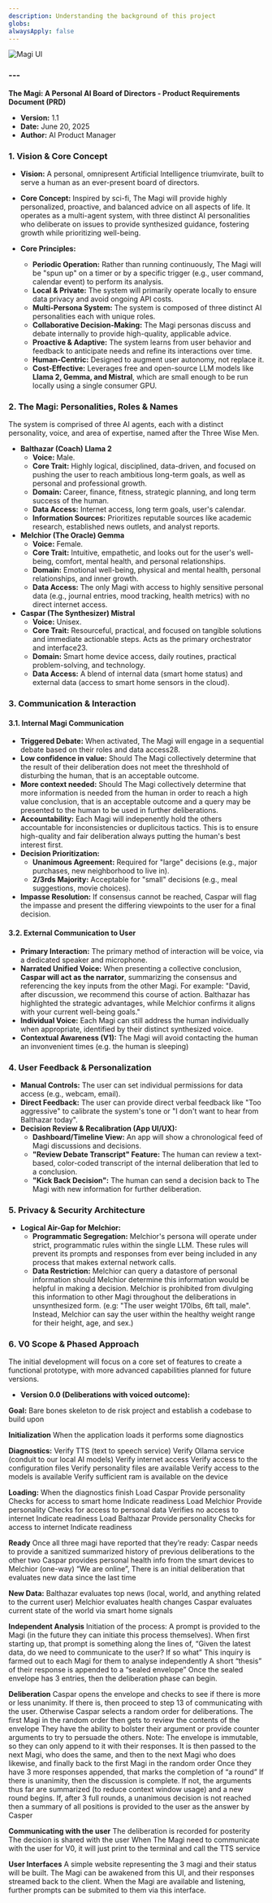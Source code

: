 ```yaml
---
description: Understanding the background of this project
globs: 
alwaysApply: false
---
```

![Magi UI](mdc:../../magi_ui.png)

### ---

**The Magi: A Personal AI Board of Directors \- Product Requirements Document (PRD)**

* **Version:** 1.1
* **Date:** June 20, 2025  
* **Author:** AI Product Manager

### **1\. Vision & Core Concept**

* **Vision:** A personal, omnipresent Artificial Intelligence triumvirate, built to serve a human as an ever-present board of directors.

* **Core Concept:** Inspired by sci-fi, The Magi will provide highly personalized, proactive, and balanced advice on all aspects of life. It operates as a multi-agent system, with three distinct AI personalities who deliberate on issues to provide synthesized guidance, fostering growth while prioritizing well-being.

* **Core Principles:**  
  * **Periodic Operation:** Rather than running continuously, The Magi will be "spun up" on a timer or by a specific trigger (e.g., user command, calendar event) to perform its analysis.  
  * **Local & Private:** The system will primarily operate locally to ensure data privacy and avoid ongoing API costs.  
  * **Multi-Persona System:** The system is composed of three distinct AI personalities each with unique roles.  
  * **Collaborative Decision-Making:** The Magi personas discuss and debate internally to provide high-quality, applicable advice.  
  * **Proactive & Adaptive:** The system learns from user behavior and feedback to anticipate needs and refine its interactions over time.  
  * **Human-Centric:** Designed to augment user autonomy, not replace it.  
  * **Cost-Effective:** Leverages free and open-source LLM models like **Llama 2, Gemma, and Mistral**, which are small enough to be run locally using a single consumer GPU.

### **2\. The Magi: Personalities, Roles & Names**

The system is comprised of three AI agents, each with a distinct personality, voice, and area of expertise, named after the Three Wise Men.

* **Balthazar (Coach) Llama 2**  
  * **Voice:** Male.  
  * **Core Trait:** Highly logical, disciplined, data-driven, and focused on pushing the user to reach ambitious long-term goals, as well as personal and professional growth.  
  * **Domain:** Career, finance, fitness, strategic planning, and long term success of the human.  
  * **Data Access:** Internet access, long term goals, user's calendar.  
  * **Information Sources:** Prioritizes reputable sources like academic research, established news outlets, and analyst reports.  
* **Melchior (The Oracle) Gemma**  
  * **Voice:** Female.  
  * **Core Trait:** Intuitive, empathetic, and looks out for the user's well-being, comfort, mental health, and personal relationships.  
  * **Domain:** Emotional well-being, physical and mental health, personal relationships, and inner growth.  
  * **Data Access:** The only Magi with access to highly sensitive personal data (e.g., journal entries, mood tracking, health metrics) with no direct internet access.  
* **Caspar (The Synthesizer) Mistral**  
  * **Voice:** Unisex.  
  * **Core Trait:** Resourceful, practical, and focused on tangible solutions and immediate actionable steps. Acts as the primary orchestrator and interface23.  
  * **Domain:** Smart home device access, daily routines, practical problem-solving, and technology.  
  * **Data Access:** A blend of internal data (smart home status) and external data (access to smart home sensors in the cloud).

### **3\. Communication & Interaction**

#### **3.1. Internal Magi Communication**

* **Triggered Debate:** When activated, The Magi will engage in a sequential debate based on their roles and data access28.  
* **Low confidence in value:** Should The Magi collectively determine that the result of their deliberation does not meet the threshhold of disturbing the human, that is an acceptable outcome.
* **More context needed:** Should The Magi collectively determine that more information is needed from the human in order to reach a high value conclusion, that is an acceptable outcome and a query may be presented to the human to be used in further deliberations.
* **Accountability:** Each Magi will indepenently hold the others accountable for inconsistencies or duplicitous tactics. This is to ensure high-quality and fair deliberation always putting the human's best interest first.
* **Decision Prioritization:**  
  * **Unanimous Agreement:** Required for "large" decisions (e.g., major purchases, new neighborhood to live in).  
  * **2/3rds Majority:** Acceptable for "small" decisions (e.g., meal suggestions, movie choices).  
* **Impasse Resolution:** If consensus cannot be reached, Caspar will flag the impasse and present the differing viewpoints to the user for a final decision.

#### **3.2. External Communication to User**

* **Primary Interaction:** The primary method of interaction will be voice, via a dedicated speaker and microphone.  
* **Narrated Unified Voice:** When presenting a collective conclusion, **Caspar will act as the narrator**, summarizing the consensus and referencing the key inputs from the other Magi. For example: "David, after discussion, we recommend this course of action. Balthazar has highlighted the strategic advantages, while Melchior confirms it aligns with your current well-being goals."  
* **Individual Voice:** Each Magi can still address the human individually when appropriate, identified by their distinct synthesized voice.  
* **Contextual Awareness (V1):** The Magi will avoid contacting the human an invonvenient times (e.g. the human is sleeping)

### **4\. User Feedback & Personalization**

* **Manual Controls:** The user can set individual permissions for data access (e.g., webcam, email).  
* **Direct Feedback:** The user can provide direct verbal feedback like "Too aggressive" to calibrate the system's tone or "I don't want to hear from Balthazar today".  
* **Decision Review & Recalibration (App UI/UX):**  
  * **Dashboard/Timeline View:** An app will show a chronological feed of Magi discussions and decisions.  
  * **"Review Debate Transcript" Feature:** The human can review a text-based, color-coded transcript of the internal deliberation that led to a conclusion.  
  * **"Kick Back Decision":** The human can send a decision back to The Magi with new information for further deliberation.

### **5\. Privacy & Security Architecture**

* **Logical Air-Gap for Melchior:**  
  * **Programmatic Segregation:** Melchior's persona will operate under strict, programmatic rules within the single LLM. These rules will prevent its prompts and responses from ever being included in any process that makes external network calls.  
  * **Data Restriction:** Melchior can query a datastore of personal information should Melchior determine this information would be helpful in making a decision. Melchior is prohibited from divulging this information to other Magi throughout the deliberations in unsynthesized form. (e.g: "The user weight 170lbs, 6ft tall, male". Instead, Melchior can say the user within the healthy weight range for their height, age, and sex.)

### **6\. V0 Scope & Phased Approach**

The initial development will focus on a core set of features to create a functional prototype, with more advanced capabilities planned for future versions.

* **Version 0.0 (Deliberations with voiced outcome):**  

**Goal:**
Bare bones skeleton to de risk project and establish a codebase to build upon


**Initialization**
When the application loads it performs some diagnostics

**Diagnostics:**
Verify TTS (text to speech service)
Verify Ollama service (conduit to our local AI models)
Verify internet access
Verify access to the configuration files
Verify personality files are available
Verify access to the models is available
Verify sufficient ram is available on the device

**Loading:**
When the diagnostics finish
Load Caspar
Provide personality
Checks for access to smart home
Indicate readiness
Load Melchior
Provide personality
Checks for access to personal data
Verifies no access to internet
Indicate readiness
Load Balthazar
Provide personality
Checks for access to internet
Indicate readiness

**Ready**
Once all three magi have reported that they’re ready:
Caspar needs to provide a sanitized summarized history of previous deliberations to the other two
Caspar provides personal health info from the smart devices to Melchior (one-way)
“We are online”, There is an initial deliberation that evaluates new data since the last time 

**New Data:**
Balthazar evaluates top news (local, world, and anything related to the current user)
Melchior evaluates health changes
Caspar evaluates current state of the world via smart home signals


**Independent Analysis**
Initiation of the process: 
A prompt is provided to the Magi (in the future they can initiate this process themselves). When first starting up, that prompt is something along the lines of, “Given the latest data, do we need to communicate to the user? If so what”
This inquiry is farmed out to each Magi for them to analyse independently
A short “thesis” of their response is appended to a “sealed envelope”
Once the sealed envelope has 3 entries, then the deliberation phase can begin.

**Deliberation**
Caspar opens the envelope and checks to see if there is more or less unanimity. If there is, then proceed to step 13 of communicating with the user.
Otherwise Caspar selects a random order for deliberations.
The first Magi in the random order then gets to review the contents of the envelope
They have the ability to bolster their argument or provide counter arguments to try to persuade the others. Note: The envelope is immutable, so they can only append to it with their responses.
It is then passed to the next Magi, who does the same, and then to the next Magi who does likewise, and finally back to the first Magi in the random order
Once they have 3 more responses appended, that marks the completion of “a round”
If there is unanimity, then the discussion is complete. If not, the arguments thus far are summarized (to reduce context window usage) and a new round begins.
If, after 3 full rounds, a unanimous decision is not reached then a summary of all positions is provided to the user as the answer by Casper

**Communicating with the user**
The deliberation is recorded for posterity
The decision is shared with the user
When The Magi need to communicate with the user for V0, it will just print to the terminal and call the TTS service

**User Interfaces**
A simple website representing the 3 magi and their status will be built. The Magi can be awakened from this UI, and their responses streamed back to the client. When the Magi are available and listening, further prompts can be submited to them via this interface.